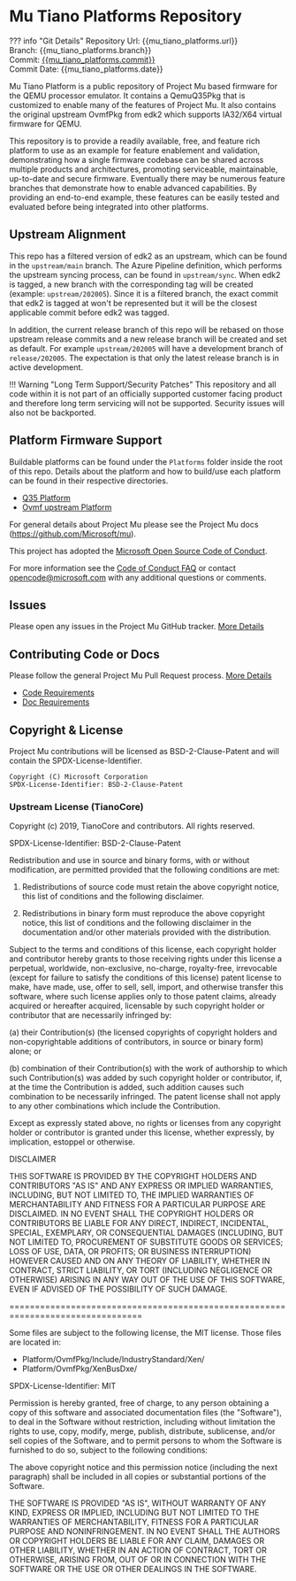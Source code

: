 # Mu Tiano Platforms Repository

??? info "Git Details"
    Repository Url: {{mu_tiano_platforms.url}}  
      Branch:         {{mu_tiano_platforms.branch}}  
      Commit:         [{{mu_tiano_platforms.commit}}]({{mu_tiano_platforms.commitlink}})  
      Commit Date:    {{mu_tiano_platforms.date}}  

Mu Tiano Platform is a public repository of Project Mu based firmware for the QEMU processor emulator. It contains
a QemuQ35Pkg that is customized to enable many of the features of Project Mu. It also contains the original
upstream OvmfPkg from edk2 which supports IA32/X64 virtual firmware for QEMU.

This repository is to provide a readily available, free, and feature rich platform to use as an example for feature
enablement and validation, demonstrating how a single firmware codebase can be shared across multiple products and
architectures, promoting serviceable, maintainable, up-to-date and secure firmware. Eventually there may be numerous
feature branches that demonstrate how to enable advanced capabilities.  By providing an end-to-end example, these
features can be easily tested and evaluated before being integrated into other platforms.

## Upstream Alignment

This repo has a filtered version of edk2 as an upstream, which can be found in the `upstream/main` branch. The Azure
Pipeline definition, which performs the upstream syncing process, can be found in `upstream/sync`. When edk2 is tagged,
a new branch with the corresponding tag will be created (example: `upstream/202005`). Since it is a filtered branch, the
exact commit that edk2 is tagged at won't be represented but it will be the closest applicable commit before edk2 was tagged.

In addition, the current release branch of this repo will be rebased on those upstream release commits and a new release
branch will be created and set as default. For example `upstream/202005` will have a development branch of `release/202005`.
The expectation is that only the latest release branch is in active development.

!!! Warning "Long Term Support/Security Patches"
    This repository and all code within it is not part of an officially supported customer
    facing product and therefore long term servicing will not be supported.  Security issues
    will also not be backported.

## Platform Firmware Support

Buildable platforms can be found under the `Platforms` folder inside the root of this repo.
Details about the platform and how to build/use each platform can be found in their respective directories.

- [Q35 Platform](Platforms/QemuQ35Pkg/Docs/QemuQ35_ReadMe.md)
- [Ovmf upstream Platform](Platforms/OvmfPkg/ReadMe.md)

For general details about Project Mu please see the Project Mu docs (<https://github.com/Microsoft/mu>).

This project has adopted the [Microsoft Open Source Code of
Conduct](https://opensource.microsoft.com/codeofconduct/).

For more information see the [Code of Conduct
FAQ](https://opensource.microsoft.com/codeofconduct/faq/) or contact
[opencode@microsoft.com](mailto:opencode@microsoft.com) with any additional
questions or comments.

## Issues

Please open any issues in the Project Mu GitHub tracker. [More
Details](https://microsoft.github.io/mu/How/contributing/)

## Contributing Code or Docs

Please follow the general Project Mu Pull Request process.  [More
Details](https://microsoft.github.io/mu/How/contributing/)

- [Code Requirements](https://microsoft.github.io/mu/CodeDevelopment/requirements/)
- [Doc Requirements](https://microsoft.github.io/mu/DeveloperDocs/requirements/)

## Copyright & License

Project Mu contributions will be licensed as BSD-2-Clause-Patent and will contain the SPDX-License-Identifier.

```text
Copyright (C) Microsoft Corporation  
SPDX-License-Identifier: BSD-2-Clause-Patent
```

### Upstream License (TianoCore)

Copyright (c) 2019, TianoCore and contributors.  All rights reserved.

SPDX-License-Identifier: BSD-2-Clause-Patent

Redistribution and use in source and binary forms, with or without modification,
are permitted provided that the following conditions are met:

1. Redistributions of source code must retain the above copyright notice, this
   list of conditions and the following disclaimer.

2. Redistributions in binary form must reproduce the above copyright notice,
   this list of conditions and the following disclaimer in the documentation
   and/or other materials provided with the distribution.

Subject to the terms and conditions of this license, each copyright holder and
contributor hereby grants to those receiving rights under this license a
perpetual, worldwide, non-exclusive, no-charge, royalty-free, irrevocable
(except for failure to satisfy the conditions of this license) patent license to
make, have made, use, offer to sell, sell, import, and otherwise transfer this
software, where such license applies only to those patent claims, already
acquired or hereafter acquired, licensable by such copyright holder or
contributor that are necessarily infringed by:

(a) their Contribution(s) (the licensed copyrights of copyright holders and
    non-copyrightable additions of contributors, in source or binary form)
    alone; or

(b) combination of their Contribution(s) with the work of authorship to which
    such Contribution(s) was added by such copyright holder or contributor, if,
    at the time the Contribution is added, such addition causes such combination
    to be necessarily infringed. The patent license shall not apply to any other
    combinations which include the Contribution.

Except as expressly stated above, no rights or licenses from any copyright
holder or contributor is granted under this license, whether expressly, by
implication, estoppel or otherwise.

DISCLAIMER

THIS SOFTWARE IS PROVIDED BY THE COPYRIGHT HOLDERS AND CONTRIBUTORS "AS IS" AND
ANY EXPRESS OR IMPLIED WARRANTIES, INCLUDING, BUT NOT LIMITED TO, THE IMPLIED
WARRANTIES OF MERCHANTABILITY AND FITNESS FOR A PARTICULAR PURPOSE ARE
DISCLAIMED. IN NO EVENT SHALL THE COPYRIGHT HOLDERS OR CONTRIBUTORS BE LIABLE
FOR ANY DIRECT, INDIRECT, INCIDENTAL, SPECIAL, EXEMPLARY, OR CONSEQUENTIAL
DAMAGES (INCLUDING, BUT NOT LIMITED TO, PROCUREMENT OF SUBSTITUTE GOODS OR
SERVICES; LOSS OF USE, DATA, OR PROFITS; OR BUSINESS INTERRUPTION) HOWEVER
CAUSED AND ON ANY THEORY OF LIABILITY, WHETHER IN CONTRACT, STRICT LIABILITY, OR
TORT (INCLUDING NEGLIGENCE OR OTHERWISE) ARISING IN ANY WAY OUT OF THE USE OF
THIS SOFTWARE, EVEN IF ADVISED OF THE POSSIBILITY OF SUCH DAMAGE.

================================================================================

Some files are subject to the following license, the MIT license. Those files
are located in:

- Platform/OvmfPkg/Include/IndustryStandard/Xen/
- Platform/OvmfPkg/XenBusDxe/

SPDX-License-Identifier: MIT

Permission is hereby granted, free of charge, to any person obtaining a copy
of this software and associated documentation files (the "Software"), to deal
in the Software without restriction, including without limitation the rights
to use, copy, modify, merge, publish, distribute, sublicense, and/or sell
copies of the Software, and to permit persons to whom the Software is
furnished to do so, subject to the following conditions:

The above copyright notice and this permission notice (including the next
paragraph) shall be included in all copies or substantial portions of the
Software.

THE SOFTWARE IS PROVIDED "AS IS", WITHOUT WARRANTY OF ANY KIND, EXPRESS OR
IMPLIED, INCLUDING BUT NOT LIMITED TO THE WARRANTIES OF MERCHANTABILITY,
FITNESS FOR A PARTICULAR PURPOSE AND NONINFRINGEMENT. IN NO EVENT SHALL THE
AUTHORS OR COPYRIGHT HOLDERS BE LIABLE FOR ANY CLAIM, DAMAGES OR OTHER
LIABILITY, WHETHER IN AN ACTION OF CONTRACT, TORT OR OTHERWISE, ARISING FROM,
OUT OF OR IN CONNECTION WITH THE SOFTWARE OR THE USE OR OTHER DEALINGS IN
THE SOFTWARE.
